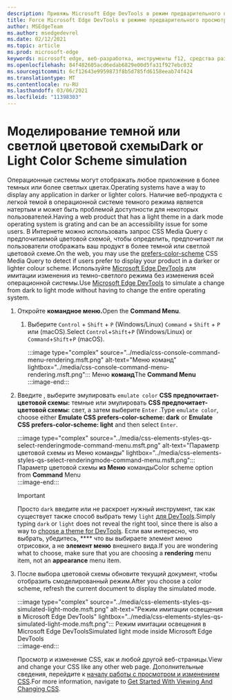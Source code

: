 ```yaml
---
description: Привяжь Microsoft Edge DevTools в режим предварительного просмотра цветовой схемы.
title: Force Microsoft Edge DevTools в режиме предварительного просмотра цветовой схемы (CSS предпочитает цветовую схему)
author: MSEdgeTeam
ms.author: msedgedevrel
ms.date: 02/12/2021
ms.topic: article
ms.prod: microsoft-edge
keywords: microsoft edge, веб-разработка, инструменты f12, средства разработчика
ms.openlocfilehash: 84f482605acd6edab6829e00d5fa31f927ebc032
ms.sourcegitcommit: 6cf12643e9959873f8b5d785fd6158eeab74f424
ms.translationtype: MT
ms.contentlocale: ru-RU
ms.lasthandoff: 03/06/2021
ms.locfileid: "11398303"
---
```

# <a name="dark-or-light-color-scheme-simulation"></a><span data-ttu-id="2b61a-104">Моделирование темной или светлой цветовой схемы</span><span class="sxs-lookup"><span data-stu-id="2b61a-104">Dark or Light Color Scheme simulation</span></span>  

<span data-ttu-id="2b61a-105">Операционные системы могут отображать любое приложение в более темных или более светлых цветах.</span><span class="sxs-lookup"><span data-stu-id="2b61a-105">Operating systems have a way to display any application in darker or lighter colors.</span></span>  <span data-ttu-id="2b61a-106">Наличие веб-продукта с легкой темой в операционной системе темного режима является натертым и может быть проблемой доступности для некоторых пользователей.</span><span class="sxs-lookup"><span data-stu-id="2b61a-106">Having a web product that has a light theme in a dark mode operating system is grating and can be an accessibility issue for some users.</span></span>  <span data-ttu-id="2b61a-107">В Интернете можно использовать [][MDNPrefersColorScheme] запрос CSS Media Query с предпочитаемой цветовой схемой, чтобы определить, предпочитают ли пользователи отображать ваш продукт в более темной или светлой цветовой схеме.</span><span class="sxs-lookup"><span data-stu-id="2b61a-107">On the web, you may use the [prefers-color-scheme][MDNPrefersColorScheme] CSS Media Query to detect if users prefer to display your product in a darker or lighter colour scheme.</span></span>  <span data-ttu-id="2b61a-108">Используйте [Microsoft Edge DevTools][DevtoolsIndex] для имитации изменения из темно-светлого режима без изменения всей операционной системы.</span><span class="sxs-lookup"><span data-stu-id="2b61a-108">Use [Microsoft Edge DevTools][DevtoolsIndex] to simulate a change from dark to light mode without having to change the entire operating system.</span></span>  

1.  <span data-ttu-id="2b61a-109">Откройте **командное меню.**</span><span class="sxs-lookup"><span data-stu-id="2b61a-109">Open the **Command Menu**.</span></span>  
    1.  <span data-ttu-id="2b61a-110">Выберите `Control` + `Shift` + `P` \(Windows/Linux\) `Command` + `Shift` + `P` или \(macOS\).</span><span class="sxs-lookup"><span data-stu-id="2b61a-110">Select `Control`+`Shift`+`P` \(Windows/Linux\) or `Command`+`Shift`+`P` \(macOS\).</span></span>  
        
        :::image type="complex" source="../media/css-console-command-menu-rendering.msft.png" alt-text="Меню команд" lightbox="../media/css-console-command-menu-rendering.msft.png":::
           <span data-ttu-id="2b61a-112">Меню **команд**</span><span class="sxs-lookup"><span data-stu-id="2b61a-112">The **Command Menu**</span></span>  
        :::image-end:::  
        
1.  <span data-ttu-id="2b61a-113">Введите , выберите эмулировать `emulate color` **CSS предпочитает-цветовой схемы:** темные или эмулировать **CSS предпочитает-цветовой схемы:** свет, а затем выберите `Enter` .</span><span class="sxs-lookup"><span data-stu-id="2b61a-113">Type `emulate color`, choose either **Emulate CSS prefers-color-scheme: dark** or **Emulate CSS prefers-color-scheme: light** and then select `Enter`.</span></span>  
    
    :::image type="complex" source="../media/css-elements-styles-qs-select-renderingmode-command-menu.msft.png" alt-text="Параметр цветовой схемы из Меню команды" lightbox="../media/css-elements-styles-qs-select-renderingmode-command-menu.msft.png":::
       <span data-ttu-id="2b61a-115">Параметр цветовой схемы **из Меню** команды</span><span class="sxs-lookup"><span data-stu-id="2b61a-115">Color scheme option from **Command** Menu</span></span>  
    :::image-end:::  
    
    > [!IMPORTANT]
    > <span data-ttu-id="2b61a-116">Просто `dark` введите или не раскроет нужный инструмент, так как существует также способ выбрать тему `light` [для DevTools][DevtoolsCustomizeDarkTheme].</span><span class="sxs-lookup"><span data-stu-id="2b61a-116">Simply typing `dark` or `light` does not reveal the right tool, since there is also a way to [choose a theme for DevTools][DevtoolsCustomizeDarkTheme].</span></span>  <span data-ttu-id="2b61a-117">Если вам интересно, что выбрать, убедитесь, \*\*\*\* что вы выбираете элемент меню отрисовки, а не **элемент меню** внешнего вида.</span><span class="sxs-lookup"><span data-stu-id="2b61a-117">If you are wondering what to choose, make sure that you are choosing a **rendering** menu item, not an **appearance** menu item.</span></span>  

1.  <span data-ttu-id="2b61a-118">После выбора цветовой схемы обновите текущий документ, чтобы отобразить смоделированный режим.</span><span class="sxs-lookup"><span data-stu-id="2b61a-118">After you choose a color scheme, refresh the current document to display the simulated mode.</span></span>  
    
    :::image type="complex" source="../media/css-elements-styles-qs-simulated-light-mode.msft.png" alt-text="Режим имитации освещения в Microsoft Edge DevTools" lightbox="../media/css-elements-styles-qs-simulated-light-mode.msft.png":::
       <span data-ttu-id="2b61a-120">Режим имитации освещения в Microsoft Edge DevTools</span><span class="sxs-lookup"><span data-stu-id="2b61a-120">Simulated light mode inside Microsoft Edge DevTools</span></span>  
    :::image-end:::  
    
    <span data-ttu-id="2b61a-121">Просмотр и изменение CSS, как и любой другой веб-страницы.</span><span class="sxs-lookup"><span data-stu-id="2b61a-121">View and change your CSS like any other web page.</span></span>  <span data-ttu-id="2b61a-122">Дополнительные сведения, перейдите к [началу работы с просмотром и изменением CSS][DevtoolsCssIndex].</span><span class="sxs-lookup"><span data-stu-id="2b61a-122">For more information, navigate to [Get Started With Viewing And Changing CSS][DevtoolsCssIndex].</span></span>  

<!-- links -->  

[DevtoolsIndex]: ../index.md "Средства разработки Microsoft Edge (Chromium) | Документы Майкрософт"  
[DevtoolsCustomizeDarkTheme]: ../customize/dark-theme.md "Включить темную тему в Microsoft Edge DevTools | Документы Майкрософт"
[DevtoolsCssIndex]: ../css/index.md "Начало работы с просмотром и изменением CSS-| Документы Майкрософт"  

[MDNPrefersColorScheme]: https://developer.mozilla.org/docs/Web/CSS/@media/prefers-color-scheme "prefers-color-scheme | MDN"  

